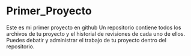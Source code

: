 # Primer_Proyecto
Este es mi primer proyecto en github 
Un repositorio contiene todos los archivos de tu proyecto y el historial de revisiones de cada uno de ellos. Puedes debatir y administrar el trabajo de tu proyecto dentro del repositorio.
